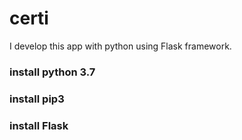 # certi

I develop this app with python using Flask framework.

### install python 3.7
### install pip3
### install Flask